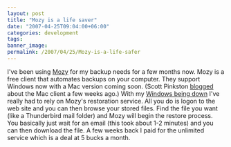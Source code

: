 ```yaml
---
layout: post
title: "Mozy is a life saver"
date: "2007-04-25T09:04:00+06:00"
categories: development 
tags: 
banner_image: 
permalink: /2007/04/25/Mozy-is-a-life-safer
---
```


I've been using <a href="http://www.mozy.com">Mozy</a> for my backup needs for a few months now. Mozy is a free client that automates backups on your computer. They support Windows now with a Mac version coming soon. (Scott Pinkston <a href="http://scottpinkston.org/blog/index.cfm/2007/3/13/Mozy-backup-for-Mac">blogged</a> about the Mac client a few weeks ago.) With my <a href="http://ray.camdenfamily.com/index.cfm/2007/4/24/Where-the-heck-am-I">Windows being down</a> I've really had to rely on Mozy's restoration service. All you do is logon to the web site and you can then browse your stored files. Find the file you want (like a Thunderbird mail folder) and Mozy will begin the restore process. You basically just wait for an email (this took about 1-2 minutes) and you can then download the file. A few weeks back I paid for the unlimited service which is a deal at 5 bucks a month.